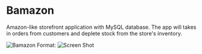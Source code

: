 # Bamazon

Amazon-like storefront application with MySQL database. 
The app will takes in orders from customers and deplete stock from the store's inventory. 

![Bamazon](/images/bamazon1.jpg)
Format: ![Screen Shot](url)
